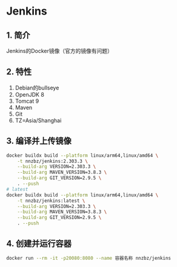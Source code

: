 # Jenkins

## 1. 简介

Jenkins的Docker镜像（官方的镜像有问题）

## 2. 特性

1. Debian的bullseye
2. OpenJDK 8
3. Tomcat 9
4. Maven
5. Git
6. TZ=Asia/Shanghai

## 3. 编译并上传镜像

```sh
docker buildx build --platform linux/arm64,linux/amd64 \
    -t nnzbz/jenkins:2.303.3 \
    --build-arg VERSION=2.303.3 \
    --build-arg MAVEN_VERSION=3.8.3 \
    --build-arg GIT_VERSION=2.9.5 \
    . --push
# latest
docker buildx build --platform linux/arm64,linux/amd64 \
    -t nnzbz/jenkins:latest \
    --build-arg VERSION=2.303.3 \
    --build-arg MAVEN_VERSION=3.8.3 \
    --build-arg GIT_VERSION=2.9.5 \
    . --push
```

## 4. 创建并运行容器

```sh
docker run --rm -it -p20080:8080 --name 容器名称 nnzbz/jenkins
```
